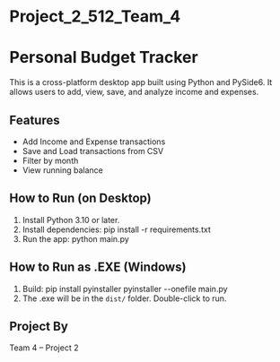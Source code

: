 # Project_2_512_Team_4

# Personal Budget Tracker

This is a cross-platform desktop app built using Python and PySide6. It allows users to add, view, save, and analyze income and expenses.

## Features
- Add Income and Expense transactions
- Save and Load transactions from CSV
- Filter by month
- View running balance

## How to Run (on Desktop)

1. Install Python 3.10 or later.
2. Install dependencies:
   pip install -r requirements.txt
3. Run the app:
   python main.py

## How to Run as .EXE (Windows)

1. Build:
   pip install pyinstaller
   pyinstaller --onefile main.py
2. The .exe will be in the `dist/` folder. Double-click to run.

## Project By
Team 4 – Project 2
